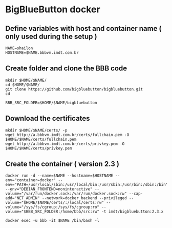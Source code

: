 # BigBlueButton docker

## Define variables with host and container name ( only used during the setup )
```
NAME=shailon
HOSTNAME=$NAME.bbbvm.imdt.com.br
```

## Create folder and clone the BBB code
```
mkdir $HOME/$NAME/
cd $HOME/$NAME/
git clone https://github.com/bigbluebutton/bigbluebutton.git
cd

BBB_SRC_FOLDER=$HOME/$NAME/bigbluebutton
```

## Download the certificates
```
mkdir $HOME/$NAME/certs/ -p
wget http://a.bbbvm.imdt.com.br/certs/fullchain.pem -O $HOME/$NAME/certs/fullchain.pem
wget http://a.bbbvm.imdt.com.br/certs/privkey.pem -O $HOME/$NAME/certs/privkey.pem
```

## Create the container ( version 2.3 )

```
docker run -d --name=$NAME --hostname=$HOSTNAME --env="container=docker" --env="PATH=/usr/local/sbin:/usr/local/bin:/usr/sbin:/usr/bin:/sbin:/bin" --env="DEBIAN_FRONTEND=noninteractive" --volume="/var/run/docker.sock:/var/run/docker.sock:rw" --cap-add="NET_ADMIN" --network=docker_backend --privileged --volume="$HOME/$NAME/certs/:/local/certs:rw" --volume="/sys/fs/cgroup:/sys/fs/cgroup:ro" --volume="$BBB_SRC_FOLDER:/home/bbb/src:rw" -t imdt/bigbluebutton:2.3.x

docker exec -u bbb -it $NAME /bin/bash -l 
```

